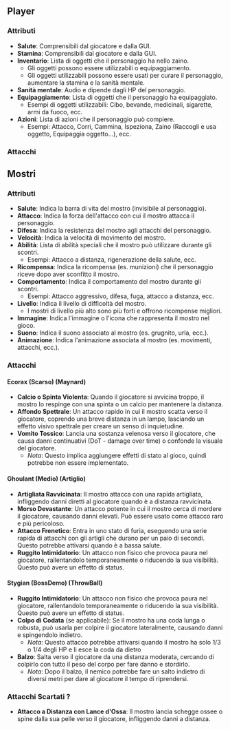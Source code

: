 ## Player
### Attributi
- **Salute**: Comprensibili dal giocatore e dalla GUI.
- **Stamina**: Comprensibili dal giocatore e dalla GUI.
- **Inventario**: Lista di oggetti che il personaggio ha nello zaino.
  - Gli oggetti possono essere utilizzabili o equipaggiamento.
  - Gli oggetti utilizzabili possono essere usati per curare il personaggio, aumentare la stamina e la sanità mentale.
- **Sanità mentale**: Audio e dipende dagli HP del personaggio.
- **Equipaggiamento**: Lista di oggetti che il personaggio ha equipaggiato.
  - Esempi di oggetti utilizzabili: Cibo, bevande, medicinali, sigarette, armi da fuoco, ecc.
- **Azioni**: Lista di azioni che il personaggio può compiere.
  - Esempi: Attacco, Corri, Cammina, Ispeziona, Zaino (Raccogli e usa oggetto, Equipaggia oggetto...), ecc.

### Attacchi

## Mostri
### Attributi
- **Salute**: Indica la barra di vita del mostro (invisibile al personaggio).
- **Attacco**: Indica la forza dell'attacco con cui il mostro attacca il personaggio.
- **Difesa**: Indica la resistenza del mostro agli attacchi del personaggio.
- **Velocità**: Indica la velocità di movimento del mostro.
- **Abilità**: Lista di abilità speciali che il mostro può utilizzare durante gli scontri.
  - Esempi: Attacco a distanza, rigenerazione della salute, ecc.
- **Ricompensa**: Indica la ricompensa (es. munizioni) che il personaggio riceve dopo aver sconfitto il mostro.
- **Comportamento**: Indica il comportamento del mostro durante gli scontri.
  - Esempi: Attacco aggressivo, difesa, fuga, attacco a distanza, ecc.
- **Livello**: Indica il livello di difficoltà del mostro.
  - I mostri di livello più alto sono più forti e offrono ricompense migliori.
- **Immagine**: Indica l'immagine o l'icona che rappresenta il mostro nel gioco.
- **Suono**: Indica il suono associato al mostro (es. grugnito, urla, ecc.).
- **Animazione**: Indica l'animazione associata al mostro (es. movimenti, attacchi, ecc.).

### Attacchi
#### Ecorax (Scarso) (Maynard)
- **Calcio o Spinta Violenta**: Quando il giocatore si avvicina troppo, il mostro lo respinge con una spinta o un calcio per mantenere la distanza.
- **Affondo Spettrale**: Un attacco rapido in cui il mostro scatta verso il giocatore, coprendo una breve distanza in un lampo, lasciando un effetto visivo spettrale per creare un senso di inquietudine.
- **Vomito Tossico**: Lancia una sostanza velenosa verso il giocatore, che causa danni continuativi (DoT - damage over time) o confonde la visuale del giocatore.
  - *Nota*: Questo implica aggiungere effetti di stato al gioco, quindi potrebbe non essere implementato.

#### Ghoulant (Medio) (Artiglio)
- **Artigliata Ravvicinata**: Il mostro attacca con una rapida artigliata, infliggendo danni diretti al giocatore quando è a distanza ravvicinata.
- **Morso Devastante**: Un attacco potente in cui il mostro cerca di mordere il giocatore, causando danni elevati. Può essere usato come attacco raro e più pericoloso.
- **Attacco Frenetico**: Entra in uno stato di furia, eseguendo una serie rapida di attacchi con gli artigli che durano per un paio di secondi. Questo potrebbe attivarsi quando è a bassa salute.
- **Ruggito Intimidatorio**: Un attacco non fisico che provoca paura nel giocatore, rallentandolo temporaneamente o riducendo la sua visibilità. Questo può avere un effetto di status.

#### Stygian (BossDemo) (ThrowBall)
- **Ruggito Intimidatorio**: Un attacco non fisico che provoca paura nel giocatore, rallentandolo temporaneamente o riducendo la sua visibilità. Questo può avere un effetto di status.
- **Colpo di Codata** (se applicabile): Se il mostro ha una coda lunga o robusta, può usarla per colpire il giocatore lateralmente, causando danni e spingendolo indietro.
  - *Nota*: Questo attacco potrebbe attivarsi quando il mostro ha solo 1/3 o 1/4 degli HP e li esce la coda da dietro
- **Balzo**: Salta verso il giocatore da una distanza moderata, cercando di colpirlo con tutto il peso del corpo per fare danno e stordirlo.
  - *Nota*: Dopo il balzo, il nemico potrebbe fare un salto indietro di diversi metri per dare al giocatore il tempo di riprendersi.


### Attacchi Scartati ?
- **Attacco a Distanza con Lance d'Ossa**: Il mostro lancia schegge ossee o spine dalla sua pelle verso il giocatore, infliggendo danni a distanza.
